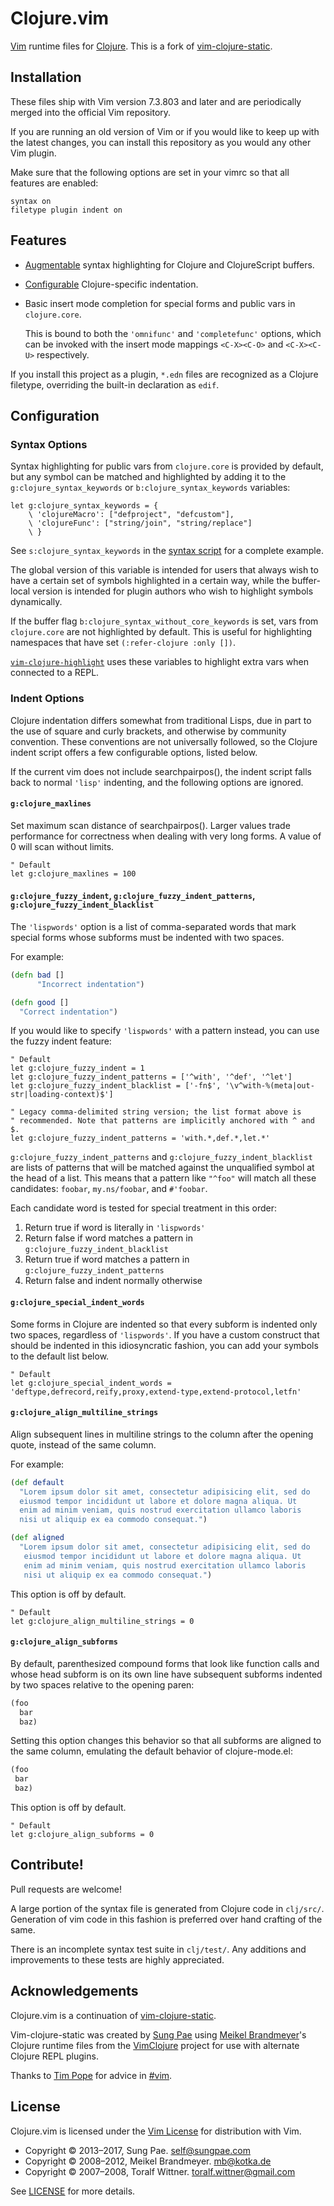 # Clojure.vim

[Vim][] runtime files for [Clojure][].  This is a fork of
[vim-clojure-static][].


## Installation

These files ship with Vim version 7.3.803 and later and are periodically
merged into the official Vim repository.

If you are running an old version of Vim or if you would like to keep up with
the latest changes, you can install this repository as you would any other Vim
plugin.

Make sure that the following options are set in your vimrc so that all
features are enabled:

```vim
syntax on
filetype plugin indent on
```

## Features

* [Augmentable](#syntax-options) syntax highlighting for Clojure and
  ClojureScript buffers.

* [Configurable](#indent-options) Clojure-specific indentation.

* Basic insert mode completion for special forms and public vars in
  `clojure.core`.

  This is bound to both the `'omnifunc'` and `'completefunc'` options, which
  can be invoked with the insert mode mappings `<C-X><C-O>` and `<C-X><C-U>`
  respectively.

If you install this project as a plugin, `*.edn` files are recognized as a
Clojure filetype, overriding the built-in declaration as `edif`.

<!--
TODO: update and move to wiki pages.

## Third Party Extensions

* Rainbow Parentheses

  kien's [`rainbow_parentheses.vim`](https://github.com/kien/rainbow_parentheses.vim)
  is highly recommended.

* Extended Syntax Highlighting

  [`vim-clojure-highlight`](https://github.com/guns/vim-clojure-highlight) is
  a fireplace.vim plugin that extends syntax highlighting to local, referred,
  and aliased vars via [`b:clojure_syntax_keywords`](#syntax-options).

  This is a reimplementation of the DynamicHighlighting feature from
  VimClojure.

## Clojure REPL Plugins

If you would like to get more serious about programming in Clojure, consider
using an interactive
[Clojure REPL plugin](https://github.com/guns/vim-clojure-static/wiki/Clojure-REPL-Plugins).
-->

## Configuration

### Syntax Options

Syntax highlighting for public vars from `clojure.core` is provided by
default, but any symbol can be matched and highlighted by adding it to the
`g:clojure_syntax_keywords` or `b:clojure_syntax_keywords` variables:

```vim
let g:clojure_syntax_keywords = {
    \ 'clojureMacro': ["defproject", "defcustom"],
    \ 'clojureFunc': ["string/join", "string/replace"]
    \ }
```

See `s:clojure_syntax_keywords` in the [syntax script](syntax/clojure.vim) for
a complete example.

The global version of this variable is intended for users that always wish
to have a certain set of symbols highlighted in a certain way, while the
buffer-local version is intended for plugin authors who wish to highlight
symbols dynamically.

If the buffer flag `b:clojure_syntax_without_core_keywords` is set, vars from
`clojure.core` are not highlighted by default. This is useful for highlighting
namespaces that have set `(:refer-clojure :only [])`.

[`vim-clojure-highlight`](https://github.com/guns/vim-clojure-highlight) uses
these variables to highlight extra vars when connected to a REPL.

### Indent Options

Clojure indentation differs somewhat from traditional Lisps, due in part to
the use of square and curly brackets, and otherwise by community convention.
These conventions are not universally followed, so the Clojure indent script
offers a few configurable options, listed below.

If the current vim does not include searchpairpos(), the indent script falls
back to normal `'lisp'` indenting, and the following options are ignored.

#### `g:clojure_maxlines`

Set maximum scan distance of searchpairpos(). Larger values trade performance
for correctness when dealing with very long forms. A value of 0 will scan
without limits.

```vim
" Default
let g:clojure_maxlines = 100
```

#### `g:clojure_fuzzy_indent`, `g:clojure_fuzzy_indent_patterns`, `g:clojure_fuzzy_indent_blacklist`

The `'lispwords'` option is a list of comma-separated words that mark special
forms whose subforms must be indented with two spaces.

For example:

```clojure
(defn bad []
      "Incorrect indentation")

(defn good []
  "Correct indentation")
```

If you would like to specify `'lispwords'` with a pattern instead, you can use
the fuzzy indent feature:

```vim
" Default
let g:clojure_fuzzy_indent = 1
let g:clojure_fuzzy_indent_patterns = ['^with', '^def', '^let']
let g:clojure_fuzzy_indent_blacklist = ['-fn$', '\v^with-%(meta|out-str|loading-context)$']

" Legacy comma-delimited string version; the list format above is
" recommended. Note that patterns are implicitly anchored with ^ and $.
let g:clojure_fuzzy_indent_patterns = 'with.*,def.*,let.*'
```

`g:clojure_fuzzy_indent_patterns` and `g:clojure_fuzzy_indent_blacklist` are
lists of patterns that will be matched against the unqualified symbol at the
head of a list. This means that a pattern like `"^foo"` will match all these
candidates: `foobar`, `my.ns/foobar`, and `#'foobar`.

Each candidate word is tested for special treatment in this order:

1. Return true if word is literally in `'lispwords'`
2. Return false if word matches a pattern in `g:clojure_fuzzy_indent_blacklist`
3. Return true if word matches a pattern in `g:clojure_fuzzy_indent_patterns`
4. Return false and indent normally otherwise

#### `g:clojure_special_indent_words`

Some forms in Clojure are indented so that every subform is indented only
two spaces, regardless of `'lispwords'`. If you have a custom construct that
should be indented in this idiosyncratic fashion, you can add your symbols to
the default list below.

```vim
" Default
let g:clojure_special_indent_words = 'deftype,defrecord,reify,proxy,extend-type,extend-protocol,letfn'
```

#### `g:clojure_align_multiline_strings`

Align subsequent lines in multiline strings to the column after the opening
quote, instead of the same column.

For example:

```clojure
(def default
  "Lorem ipsum dolor sit amet, consectetur adipisicing elit, sed do
  eiusmod tempor incididunt ut labore et dolore magna aliqua. Ut
  enim ad minim veniam, quis nostrud exercitation ullamco laboris
  nisi ut aliquip ex ea commodo consequat.")

(def aligned
  "Lorem ipsum dolor sit amet, consectetur adipisicing elit, sed do
   eiusmod tempor incididunt ut labore et dolore magna aliqua. Ut
   enim ad minim veniam, quis nostrud exercitation ullamco laboris
   nisi ut aliquip ex ea commodo consequat.")
```

This option is off by default.

```vim
" Default
let g:clojure_align_multiline_strings = 0
```

#### `g:clojure_align_subforms`

By default, parenthesized compound forms that look like function calls and
whose head subform is on its own line have subsequent subforms indented by
two spaces relative to the opening paren:

```clojure
(foo
  bar
  baz)
```

Setting this option changes this behavior so that all subforms are aligned to
the same column, emulating the default behavior of clojure-mode.el:

```clojure
(foo
 bar
 baz)
```

This option is off by default.

```vim
" Default
let g:clojure_align_subforms = 0
```

## Contribute!

Pull requests are welcome!

A large portion of the syntax file is generated from Clojure code in
`clj/src/`. Generation of vim code in this fashion is preferred over hand
crafting of the same.

There is an incomplete syntax test suite in `clj/test/`. Any additions and
improvements to these tests are highly appreciated.


## Acknowledgements

Clojure.vim is a continuation of [vim-clojure-static][].

Vim-clojure-static was created by [Sung Pae](https://github.com/guns) using
[Meikel Brandmeyer](http://kotka.de/)'s Clojure runtime files from the
[VimClojure][] project for use with alternate Clojure REPL plugins.

Thanks to [Tim Pope](https://github.com/tpope/) for advice in
[#vim](https://www.vi-improved.org/).


## License

Clojure.vim is licensed under the [Vim
License](http://vimdoc.sourceforge.net/htmldoc/uganda.html#license) for
distribution with Vim.

- Copyright © 2013–2017, Sung Pae. <self@sungpae.com>
- Copyright © 2008–2012, Meikel Brandmeyer. <mb@kotka.de>
- Copyright © 2007–2008, Toralf Wittner. <toralf.wittner@gmail.com>

See [LICENSE](https://github.com/clojure-vim/clojure.vim/blob/master/LICENSE)
for more details.


<!-- Links -->

[vim]: https://www.vim.org
[vim-clojure-static]: https://github.com/guns/vim-clojure-static
[vimclojure]: https://www.vim.org/scripts/script.php?script_id=2501
[clojure]: https://clojure.org

<!-- vim: set tw=79 : -->
